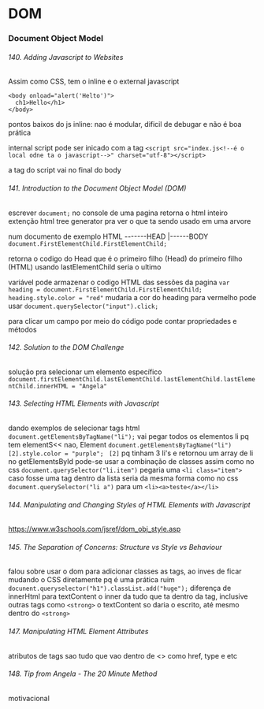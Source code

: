# DOM
### Document Object Model
###### 140. Adding Javascript to Websites
Assim como CSS, tem o inline e o external javascript
```
<body onload="alert('Helto')">
  ch1>Hello</h1>
</body>
```
pontos baixos do js inline: nao é modular, dificil de debugar e não é boa prática

internal script pode ser inicado com a tag
`<script src="index.js<!--é o local odne ta o javascript-->" charset="utf-8"></script>`

a tag do script vai no final do body

###### 141. Introduction to the Document Object Model (DOM)
escrever `document;` no console de uma pagina retorna o html inteiro
extenção html tree generator pra ver o que ta sendo usado em uma arvore

num documento de exemplo
HTML -------HEAD
     |------BODY
`document.FirstElementChild.FirstElementChild;`

retorna o codigo do Head que é o primeiro filho (Head) do primeiro filho (HTML)
usando lastElementChild seria o ultimo

variável pode armazenar o codigo HTML das sessões da pagina
`var heading = document.FirstElementChild.FirstElementChild;`
`heading.style.color = "red"` mudaria a cor do heading para vermelho
pode usar `document.querySelector("input").click;`

para clicar um campo por meio do código
pode contar propriedades e métodos

###### 142. Solution to the DOM Challenge
solução pra selecionar um elemento específico
`document.firstElementChild.lastElementChild.lastElementChild.lastElementChild.innerHTML = "Angela"`
###### 143. Selecting HTML Elements with Javascript
dando exemplos de selecionar tags html
`document.getElementsByTagName("li");`
vai pegar todos os elementos li pq tem elementS<< nao, Element
`document.getElementsByTagName("li")[2].style.color = "purple"; `
`[2]` pq tinham 3 li's e retornou um array de li no getElementsById
pode-se usar a combinação de classes assim como no css
`document.querySelector("li.item")`
pegaria uma `<li class="item">`
caso fosse uma tag dentro da lista seria da mesma forma  como no css
`document.querySelector("li a")`
para um `<li><a>teste</a></li>`

###### 144. Manipulating and Changing Styles of HTML Elements with Javascript
https://www.w3schools.com/jsref/dom_obj_style.asp
###### 145. The Separation of Concerns: Structure vs Style vs Behaviour
falou sobre usar o dom para adicionar classes as tags, ao inves de ficar mudando o CSS diretamente pq é uma prática ruim
`docunent.queryselector("h1").classList.add("huge");`
diferença de innerHtml para textContent
o inner da tudo que ta dentro da tag, inclusive outras tags como `<strong>` o textContent so daria o escrito, até mesmo dentro do `<strong>`
###### 147. Manipulating HTML Element Attributes
atributos de tags sao tudo que vao dentro de <>
como href, type e etc
###### 148. Tip from Angela - The 20 Minute Method
motivacional
